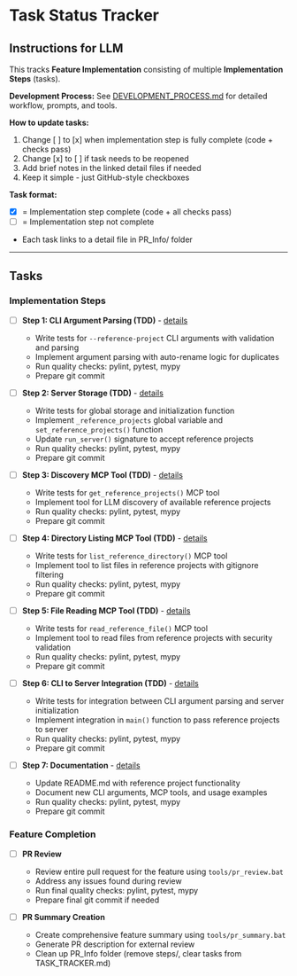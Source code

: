 # Task Status Tracker

## Instructions for LLM

This tracks **Feature Implementation** consisting of multiple **Implementation Steps** (tasks).

**Development Process:** See [DEVELOPMENT_PROCESS.md](./DEVELOPMENT_PROCESS.md) for detailed workflow, prompts, and tools.

**How to update tasks:**
1. Change [ ] to [x] when implementation step is fully complete (code + checks pass)
2. Change [x] to [ ] if task needs to be reopened
3. Add brief notes in the linked detail files if needed
4. Keep it simple - just GitHub-style checkboxes

**Task format:**
- [x] = Implementation step complete (code + all checks pass)
- [ ] = Implementation step not complete
- Each task links to a detail file in PR_Info/ folder

---

## Tasks

### Implementation Steps

- [ ] **Step 1: CLI Argument Parsing (TDD)** - [details](steps/step_1.md)
  - Write tests for `--reference-project` CLI arguments with validation and parsing
  - Implement argument parsing with auto-rename logic for duplicates
  - Run quality checks: pylint, pytest, mypy
  - Prepare git commit

- [ ] **Step 2: Server Storage (TDD)** - [details](steps/step_2.md)
  - Write tests for global storage and initialization function
  - Implement `_reference_projects` global variable and `set_reference_projects()` function
  - Update `run_server()` signature to accept reference projects
  - Run quality checks: pylint, pytest, mypy
  - Prepare git commit

- [ ] **Step 3: Discovery MCP Tool (TDD)** - [details](steps/step_3.md)
  - Write tests for `get_reference_projects()` MCP tool
  - Implement tool for LLM discovery of available reference projects
  - Run quality checks: pylint, pytest, mypy
  - Prepare git commit

- [ ] **Step 4: Directory Listing MCP Tool (TDD)** - [details](steps/step_4.md)
  - Write tests for `list_reference_directory()` MCP tool
  - Implement tool to list files in reference projects with gitignore filtering
  - Run quality checks: pylint, pytest, mypy
  - Prepare git commit

- [ ] **Step 5: File Reading MCP Tool (TDD)** - [details](steps/step_5.md)
  - Write tests for `read_reference_file()` MCP tool
  - Implement tool to read files from reference projects with security validation
  - Run quality checks: pylint, pytest, mypy
  - Prepare git commit

- [ ] **Step 6: CLI to Server Integration (TDD)** - [details](steps/step_6.md)
  - Write tests for integration between CLI argument parsing and server initialization
  - Implement integration in `main()` function to pass reference projects to server
  - Run quality checks: pylint, pytest, mypy
  - Prepare git commit

- [ ] **Step 7: Documentation** - [details](steps/step_7.md)
  - Update README.md with reference project functionality
  - Document new CLI arguments, MCP tools, and usage examples
  - Run quality checks: pylint, pytest, mypy
  - Prepare git commit

### Feature Completion

- [ ] **PR Review**
  - Review entire pull request for the feature using `tools/pr_review.bat`
  - Address any issues found during review
  - Run final quality checks: pylint, pytest, mypy
  - Prepare final git commit if needed

- [ ] **PR Summary Creation**
  - Create comprehensive feature summary using `tools/pr_summary.bat`
  - Generate PR description for external review
  - Clean up PR_Info folder (remove steps/, clear tasks from TASK_TRACKER.md)

